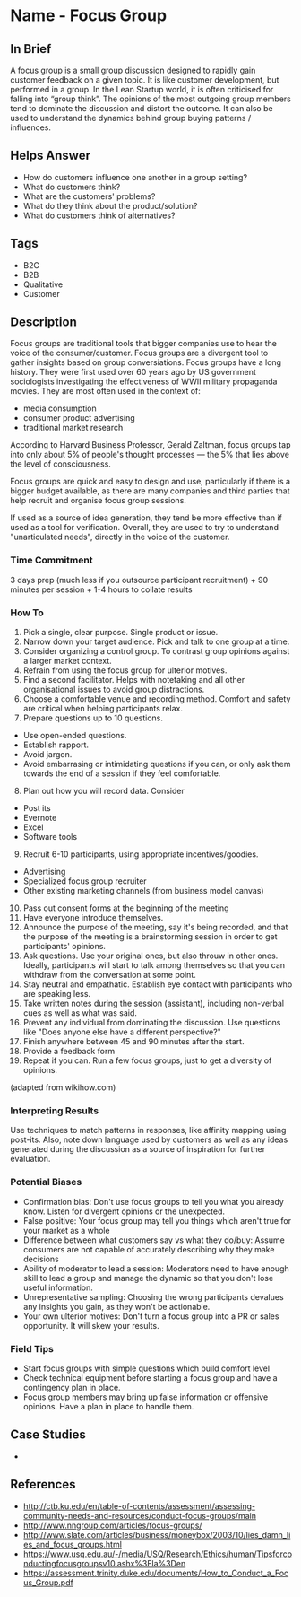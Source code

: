 # Name - Focus Group

## In Brief

A focus group is a small group discussion designed to rapidly gain customer feedback on a given topic. It is like customer development, but performed in a group. In the Lean Startup world, it is often criticised for falling into “group think”. The opinions of the most outgoing group members tend to dominate the discussion and distort the outcome. It can also be used to understand the dynamics behind group buying patterns / influences.

## Helps Answer
 * How do customers influence one another in a group setting?
 * What do customers think?
 * What are the customers' problems?
 * What do they think about the product/solution?
 * What do customers think of alternatives?

## Tags
 * B2C
 * B2B
 * Qualitative
 * Customer

## Description

Focus groups are traditional tools that bigger companies use to hear the voice of the consumer/customer. Focus groups are a divergent tool to gather insights based on group conversiations. Focus groups have a long history. They were first used over 60 years ago by US government sociologists investigating the effectiveness of WWII military propaganda movies. They are most often used in the context of:
 * media consumption
 * consumer product advertising
 * traditional market research

According to Harvard Business Professor, Gerald Zaltman, focus groups tap into only about 5% of people's thought processes — the 5% that lies above the level of consciousness.

Focus groups are quick and easy to design and use, particularly if there is a bigger budget available, as there are many companies and third parties that help recruit and organise focus group sessions. 

If used as a source of idea generation, they tend be more effective than if used as a tool for verification. Overall, they are used to try to understand "unarticulated needs", directly in the voice of the customer. 

### Time Commitment

3 days prep (much less if you outsource participant recruitment) + 90 minutes per session + 1-4 hours to collate results

### How To

 1. Pick a single, clear purpose. Single product or issue.
 2. Narrow down your target audience. Pick and talk to one group at a time.
 3. Consider organizing a control group. To contrast group opinions against a larger market context.
 4. Refrain from using the focus group for ulterior motives. 
 5. Find a second facilitator. Helps with notetaking and all other organisational issues to avoid group distractions.
 6. Choose a comfortable venue and recording method. Comfort and safety are critical when helping participants relax.
 7. Prepare questions up to 10 questions.
  * Use open-ended questions. 
  * Establish rapport. 
  * Avoid jargon. 
  * Avoid embarrasing or intimidating questions if you can, or only ask them towards the end of a session if they feel comfortable. 
 8. Plan out how you will record data. Consider 
  * Post its
  * Evernote
  * Excel
  * Software tools
 9. Recruit 6-10 participants, using appropriate incentives/goodies. 
  * Advertising
  * Specialized focus group recruiter
  * Other existing marketing channels (from business model canvas)
 10. Pass out consent forms at the beginning of the meeting
 11. Have everyone introduce themselves.
 12. Announce the purpose of the meeting, say it's being recorded, and that the purpose of the meeting is a brainstorming session in order to get participants' opinions.
 13. Ask questions. Use your original ones, but also throuw in other ones. Ideally, participants will start to talk among themselves so that you can withdraw from the conversation at some point.
 14. Stay neutral and empathatic. Establish eye contact with participants who are speaking less. 
 15. Take written notes during the session (assistant), including non-verbal cues as well as what was said. 
 16. Prevent any individual from dominating the discussion. Use questions like "Does anyone else have a different perspective?"
 17. Finish anywhere between 45 and 90 minutes after the start.
 18. Provide a feedback form
 19. Repeat if you can. Run a few focus groups, just to get a diversity of opinions. 

(adapted from wikihow.com)

### Interpreting Results

Use techniques to match patterns in responses, like affinity mapping using post-its. Also, note down language used by customers as well as any ideas generated during the discussion as a source of inspiration for further evaluation. 

### Potential Biases

 * Confirmation bias: Don't use focus groups to tell you what you already know. Listen for divergent opinions or the unexpected.
 * False positive: Your focus group may tell you things which aren't true for your market as a whole
 * Difference between what customers say vs what they do/buy: Assume consumers are not capable of accurately describing why they make decisions
 * Ability of moderator to lead a session: Moderators need to have enough skill to lead a group and manage the dynamic so that you don't lose useful information.
 * Unrepresentative sampling: Choosing the wrong participants devalues any insights you gain, as they won't be actionable.
 * Your own ulterior motives: Don't turn a focus group into a PR or sales opportunity. It will skew your results.

### Field Tips
 * Start focus groups with simple questions which build comfort level
 * Check technical equipment before starting a focus group and have a contingency plan in place.
 * Focus group members may bring up false information or offensive opinions. Have a plan in place to handle them. 

## Case Studies
 * 
 
## References
 * http://ctb.ku.edu/en/table-of-contents/assessment/assessing-community-needs-and-resources/conduct-focus-groups/main
 * http://www.nngroup.com/articles/focus-groups/
 * http://www.slate.com/articles/business/moneybox/2003/10/lies_damn_lies_and_focus_groups.html
 * https://www.usq.edu.au/-/media/USQ/Research/Ethics/human/Tipsforconductingfocusgroupsv10.ashx%3Fla%3Den
 * https://assessment.trinity.duke.edu/documents/How_to_Conduct_a_Focus_Group.pdf
